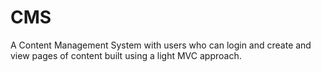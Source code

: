 # CMS
A Content Management System with users who can login and create and view pages of content built using a light MVC approach.
